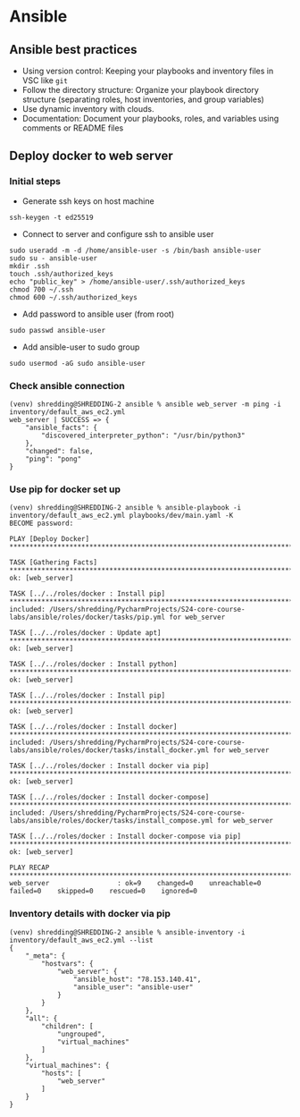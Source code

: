 # Ansible

## Ansible best practices

* Using version control: Keeping your playbooks and inventory files in VSC like `git`
* Follow the directory structure: Organize your playbook directory structure (separating roles, host inventories, and group variables)
* Use dynamic inventory with clouds.
* Documentation: Document your playbooks, roles, and variables using comments or README files

## Deploy docker to web server

### Initial steps

* Generate ssh keys on host machine

```shell
ssh-keygen -t ed25519
```
* Connect to server and configure ssh to ansible user

```shell
sudo useradd -m -d /home/ansible-user -s /bin/bash ansible-user
sudo su - ansible-user
mkdir .ssh
touch .ssh/authorized_keys
echo "public_key" > /home/ansible-user/.ssh/authorized_keys
chmod 700 ~/.ssh
chmod 600 ~/.ssh/authorized_keys
```

* Add password to ansible user (from root)

```shell
sudo passwd ansible-user
```

* Add ansible-user to sudo group

```shell
sudo usermod -aG sudo ansible-user
```

### Check ansible connection
```shell
(venv) shredding@SHREDDING-2 ansible % ansible web_server -m ping -i inventory/default_aws_ec2.yml
web_server | SUCCESS => {
    "ansible_facts": {
        "discovered_interpreter_python": "/usr/bin/python3"
    },
    "changed": false,
    "ping": "pong"
}

```

### Use pip for docker set up

```shell
(venv) shredding@SHREDDING-2 ansible % ansible-playbook -i inventory/default_aws_ec2.yml playbooks/dev/main.yaml -K 
BECOME password: 

PLAY [Deploy Docker] **************************************************************************************************************************************************

TASK [Gathering Facts] ************************************************************************************************************************************************
ok: [web_server]

TASK [../../roles/docker : Install pip] *******************************************************************************************************************************
included: /Users/shredding/PycharmProjects/S24-core-course-labs/ansible/roles/docker/tasks/pip.yml for web_server

TASK [../../roles/docker : Update apt] ********************************************************************************************************************************
ok: [web_server]

TASK [../../roles/docker : Install python] ****************************************************************************************************************************
ok: [web_server]

TASK [../../roles/docker : Install pip] *******************************************************************************************************************************
ok: [web_server]

TASK [../../roles/docker : Install docker] ****************************************************************************************************************************
included: /Users/shredding/PycharmProjects/S24-core-course-labs/ansible/roles/docker/tasks/install_docker.yml for web_server

TASK [../../roles/docker : Install docker via pip] ********************************************************************************************************************
ok: [web_server]

TASK [../../roles/docker : Install docker-compose] ********************************************************************************************************************
included: /Users/shredding/PycharmProjects/S24-core-course-labs/ansible/roles/docker/tasks/install_compose.yml for web_server

TASK [../../roles/docker : Install docker-compose via pip] ************************************************************************************************************
ok: [web_server]

PLAY RECAP ************************************************************************************************************************************************************
web_server                 : ok=9    changed=0    unreachable=0    failed=0    skipped=0    rescued=0    ignored=0   
```

### Inventory details with docker via pip

```shell
(venv) shredding@SHREDDING-2 ansible % ansible-inventory -i inventory/default_aws_ec2.yml --list
{
    "_meta": {
        "hostvars": {
            "web_server": {
                "ansible_host": "78.153.140.41",
                "ansible_user": "ansible-user"
            }
        }
    },
    "all": {
        "children": [
            "ungrouped",
            "virtual_machines"
        ]
    },
    "virtual_machines": {
        "hosts": [
            "web_server"
        ]
    }
}

```